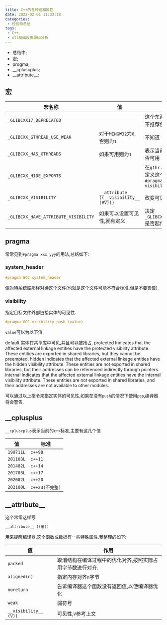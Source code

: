 ```yaml
---
title: C++的各种宏和属性
date: 2022-02-01 11:33:18
categories:
 - 经验和总结
tags:
 - C++
 - stl基础设施源码分析
---
```


* 总结中;
* 宏;
* progma;
* \_\_cpluscplus;
* \_\_attribute\_\_;

<!-- more -->

## 宏

| 宏名称 | 值 | 含义 |
| --- | --- | --- |
| `_GLIBCXX17_DEPRECATED` | | 这个东西即将被删除,不推荐使用 |
| `_GLIBCXX_GTHREAD_USE_WEAK` | 对于`MINGW32`为`0`,否则为`1` | 不知道 |
| `_GLIBCXX_HAS_GTHREADS` | 如果可用则为`1` | 表示当前`gthread`库是否可用 |
| `_GLIBCXX_HIDE_EXPORTS` | | 在`gthr.h`中,如果没有定义这个宏,就会执行`#pragma GCC visibility pop` |
| `_GLIBCXX_VISIBILITY` | `__attribute__ ((__visibility__ (#V)))` | 改变可见性 |
| `_GLIBCXX_HAVE_ATTRIBUTE_VISIBILITY` | 如果可以设置可见性,就有定义 | 决定`_GLIBCXX_VISIBILITY`是否起作用 |


## pragma

常常见到`#pragma xxx yyy`的用法,总结如下:


### system_header

```cpp
#pragma GCC system_header
```
像对待系统库那样对待这个文件(也就是这个文件可能不符合标准,但是不要警告).

### visibility

指定目标文件外部链接实体的可见性.

```cpp
#pragma GCC visibility push (value)
```

`value`可以为以下值

default
    实体在共享库中可见,并且可以被抢占.
protected
    Indicates that the affected external linkage entities have the protected visibility attribute. These entities are exported in shared libraries, but they cannot be preempted.
hidden
    Indicates that the affected external linkage entities have the hidden visibility attribute. These entities are not exported in shared libraries, but their addresses can be referenced indirectly through pointers.
internal
    Indicates that the affected external linkage entities have the internal visibility attribute. These entities are not exported in shared libraries, and their addresses are not available to other modules.

可以通过以上指令来指定实体的可见性,如果在没有`push`的情况下使用`pop`,编译器将会警告.

## \_\_cplusplus

`__cpluscplus`表示当前的`c++`标准,主要有这几个值

| 值 | 标准 |
| --- | --- |
| `199711L` | `c++98` |
| `201103L` | `c++11` |
| `201402L` | `c++14` |
| `201703L` | `c++17` |
| `202002L` | `c++20` |
| `202100L` | `c++23(不完整)` |

## \_\_attribute\_\_

这个常常这样写

```cpp
__attribute__ ((值))
```

用来提醒编译器,这个函数或数据有一些特殊属性.我整理的如下:

| 值 | 作用 |
| --- | --- |
| `packed` | 取消结构在编译过程中的优化对齐,按照实际占用字节数进行对齐. |
| `aligned(n)` | 指定内存对齐`n`字节 |
| `noreturn` | 告诉编译器这个函数没有返回值,以便编译器优化 |
| `weak` | 弱符号 |
| `__visibility__ (V))` | 可见性,`V`参考上文 |